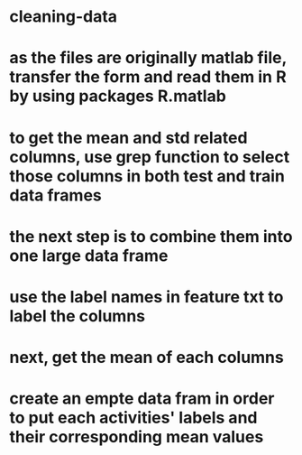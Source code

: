 cleaning-data
=============
# as the files are originally matlab file, transfer the form and read them in R by using packages R.matlab
# to get the mean and std related columns, use grep function to select those columns in both test and train data frames
# the next step is to combine them into one large data frame
# use the label names in feature txt to label the columns
# next, get the mean of each columns
# create an empte data fram in order to put each activities' labels and their corresponding mean values
